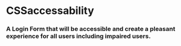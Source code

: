 # CSSaccessability

### A Login Form that will be accessible and create a pleasant experience for all users including impaired users. 
